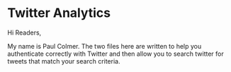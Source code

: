 # Twitter Analytics

Hi Readers,

My name is Paul Colmer. The two files here are written to help you authenticate correctly with Twitter and then allow you to search twitter for tweets that match your search criteria.